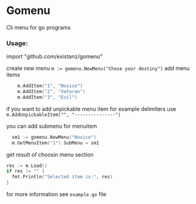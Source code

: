 # Gomenu
Cli menu for go programs

### Usage:
import "github.com/existanz/gomenu"  

create new menu `m := gomenu.NewMenu("Chose your destiny")`
add menu items
```go
	m.AddItem("1", "Novice")
	m.AddItem("2", "Veteran")
	m.AddItem("3", "Evil")
```
if you want to add unpickable menu item for example delimiters use  
`m.AddUnpickableItem("", "---------------")`  

you can add submenu for menuitem
```go
  sm1 := gomenu.NewMenu("Novice")
  m.GetMenuItem("1").SubMenu = sm1
```
get result of choosin menu section
```go
res := m.Load()
if res != "" {
  fmt.Println("Selected item is:", res)
}
```

for more information see `example.go` file